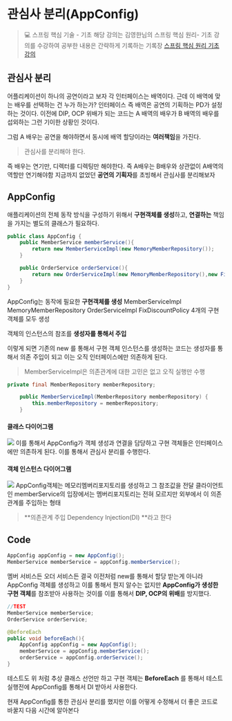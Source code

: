 # 관심사 분리(AppConfig)

> 💻 스프링 핵심 기술 - 기초
해당 강의는 김영한님의 스프링 핵심 원리- 기초 강의를 수강하여 공부한 내용은 간략하게 기록하는 기록장
[스프링 핵심 원리 기초 강의](https://www.inflearn.com/course/%EC%8A%A4%ED%94%84%EB%A7%81-%ED%95%B5%EC%8B%AC-%EC%9B%90%EB%A6%AC-%EA%B8%B0%EB%B3%B8%ED%8E%B8#)

## 관심사 분리
어플리케이션이 하나의 공연이라고 보자
각 인터페이스는 배역이다. 근데 이 배역에 맞는 배우를 선택하는 건 누가 하는가?
인터페이스 즉 배역은 공연의 기획하는 PD가 설정하는 것이다.
이전에 DIP, OCP 위배가 되는 코드는 A 배역의 배우가 B 배역의 배우를 섭외하는 그런 기이한 상황인 것이다.

그럼 A 배우는 공연을 해야하면서 동시에 배역 할당이라는 **여러책임**을 가진다.

> 관심사를 분리해야 한다.

즉 배우는 연기만, 디렉터를 디렉팅만 해야한다.
즉 A배우는 B배우와 상관없이 A배역의 역할만 연기해야함
지금까지 없었던 **공연의 기획자**를 초빙해서 관심사를 분리해보자


## AppConfig
애플리케이션의 전체 동작 방식을 구성하기 위해서 **구현객체를 생성**하고, **연결하는** 책임을 가지는 별도의 클래스가 필요하다.
```java
public class AppConfig {
    public MemberService memberService(){
        return new MemberServiceImpl(new MemoryMemberRepository());
    }

    public OrderService orderService(){
        return new OrderServiceImpl(new MemoryMemberRepository(),new FixedDiscountPolicy());
    }
}
```
AppConfig는 동작에 필요한 **구현객체를 생성**
MemberServiceImpl
MemoryMemberRepository
OrderServiceImpl
FixDiscountPolicy
4개의 구현 객체를 모두 생성

객체의 인스턴스의 참조를 **생성자를 통해서 주입**

이렇게 되면 기존의 new 를 통해서 구현 객체 인스턴스를 생성하는 코드는 생성자를 통해서 의존 주입이 되고
이는 오직 인터페이스에만 의존하게 된다.

>MemberServiceImpl은 의존관계에 대한 고민은 없고 오직 실행만 수행

```java
private final MemberRepository memberRepository;

    public MemberServiceImpl(MemberRepository memberRepository) {
        this.memberRepository = memberRepository;
    }
```

#### 클래스 다이어그램
![](https://velog.velcdn.com/images/kimdodo/post/ce57b865-160c-4bb5-b7d6-a7b5d5ff2b17/image.png)
이를 통해서 AppConfig가 객체 생성과 연결을 담당하고 구현 객체들은 인터페이스에만 의존하게 된다.
이를 통해서 관심사 분리를 수행한다.

#### 객체 인스턴스 다이어그램
![](https://velog.velcdn.com/images/kimdodo/post/79f76c39-fd5d-4aff-9f0f-d5033b4bc808/image.png)
AppConfig객체는 메모리멤버리포지토리를 생성하고 그 참조값을 전달
클라이언트인 memberService의 입장에서는 멤버리포지토리는 전혀 모르지만 외부에서 이 의존관계를 주입하는 형태
>**의존관계 주입 Dependency Injection(DI) **라고 한다


## Code
```java
AppConfig appConfig = new AppConfig();
MemberService memberService = appConfig.memberService();
```

멤버 서비스든 오더 서비스든 결국 이전처럼 new를 통해서 할당 받는게 아니라
AppConfig 객체를 생성하고 이를 통해서 뭔지 알수는 없지만 **AppConfig가 생성한 구현 객체**를 참조받아 사용하는 것이를
이를 통해서 **DIP, OCP의 위배**를 방지했다.

```java
//TEST
MemberService memberService;
OrderService orderService;

@BeforeEach
public void beforeEach(){
	AppConfig appConfig = new AppConfig();
	memberService = appConfig.memberService();
	orderService = appConfig.orderService();
}
```

테스트도 위 처럼 추상 클래스 선언만 하고 구현 객체는 **BeforeEach** 를 통해서 테스트 실행전에 AppConfig를 통해서 DI 받아서 사용한다.

현재 AppConfig를 통한 관심사 분리를 했지만 이를 어떻게 수정해서 더 좋은 코드로 바꿀지 다음 시간에 알아본다